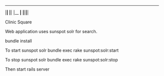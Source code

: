 __________
|__|  |__|
|__    __|
|__|__|__|

Clinic Square

Web application uses sunspot solr for search.

bundle install
 
To start sunspot solr 
bundle exec rake sunspot:solr:start

To stop sunspot solr
bundle exec rake sunspot:solr:stop

Then start rails server